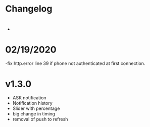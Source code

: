 Changelog 
=========

# 

- 

# 02/19/2020

-fix http.error line 39 if phone not authenticated at first connection.

# v1.3.0 

- ASK notification
- Notification history
- Slider with percentage
- big change in timing
- removal of push to refresh
